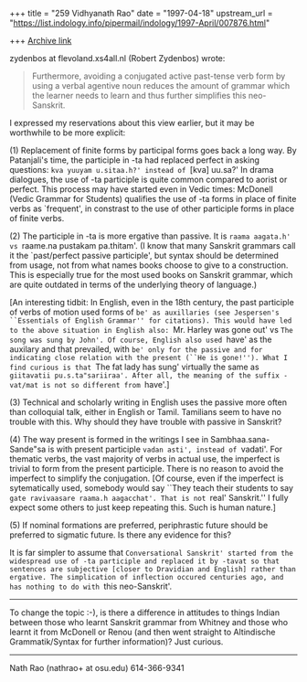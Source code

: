 +++
title = "259 Vidhyanath Rao"
date = "1997-04-18"
upstream_url = "https://list.indology.info/pipermail/indology/1997-April/007876.html"

+++
[Archive link](https://list.indology.info/pipermail/indology/1997-April/007876.html)

zydenbos at flevoland.xs4all.nl (Robert Zydenbos) wrote:
> Furthermore, avoiding a conjugated active past-tense verb form by
> using a verbal agentive noun reduces the amount of grammar which the learner
> needs to learn and thus further simplifies this neo-Sanskrit.

I expressed my reservations about this view earlier, but it may be
worthwhile to be more explicit:

(1) Replacement of finite forms by participal forms goes back a long
way. By Patanjali's time, the participle in -ta had replaced perfect
in asking questions: `kva yuuyam u.sitaa.h?' instead of `[kva] uu.sa?'
In drama dialogues, the use of -ta participle is quite common
compared to aorist or perfect. This process may have started even in
Vedic times: McDonell (Vedic Grammar for Students) qualifies the
use of -ta forms in place of finite verbs as `frequent', in constrast
to the use of other participle forms in place of finite verbs.

(2) The participle in -ta is more ergative than passive. It is
`raama aagata.h' vs `raame.na pustakam pa.thitam'. (I know that
many Sanskrit grammars call it the `past/perfect passive participle',
but syntax should be determined from usage, not from what names books
choose to give to a construction. This is especially true for the most
used books on Sanskrit grammar, which are quite outdated in terms of
the underlying theory of language.)

[An interesting tidbit: In English, even in the 18th century,
the past participle of verbs of motion used forms of `be' as
auxillaries (see Jespersen's ``Essentials of English Grammar'' for
citations). This would have led to the above situation in English also:
`Mr. Harley was gone out' vs `The song was sung by John'. Of course,
English also used `have' as the auxilary and that prevailed, with `be'
only for the passive and for indicating close relation with the present
(``He is gone!''). What I find curious is that `The fat lady has sung'
virtually the same as `giitavatii pu.s.ta"sariiraa'. After all, the
meaning of the suffix -vat/mat is not so different from `have'.]

(3) Technical and scholarly writing in English uses the passive more
often than colloquial talk, either in English or Tamil. Tamilians
seem to have no trouble with this. Why should they have trouble with
passive in Sanskrit?

(4) The way present is formed in the writings I see in Sambhaa.sana-
Sande"sa is with present participle `vadan asti', instead of `vadati'.
For thematic verbs, the vast majority of verbs in actual use,
the imperfect is trivial to form from the present participle.
There is no reason to avoid the imperfect to simplify the
conjugation. [Of course, even if the imperfect is sytematically
used, somebody would say ``They teach their students to say `gate
ravivaasare raama.h aagacchat'. That is not `real' Sanskrit.''
I fully expect some others to just keep repeating this. Such is
human nature.]

(5) If nominal formations are preferred, periphrastic future
should be preferred to sigmatic future. Is there any evidence
for this?

It is far simpler to assume that `Conversational Sanskrit' started
from the widespread use of -ta participle and replaced it by -tavat
so that sentences are subjective [closer to Dravidian and English]
rather than ergative. The simplication of inflection occured
centuries ago, and has nothing to do with `this neo-Sanskrit'.

----------

To change the topic :-), is there a difference in attitudes to things
Indian between those who learnt Sanskrit grammar from Whitney and
those who learnt it from McDonell or Renou (and then went straight
to Altindische Grammatik/Syntax for further information)? Just curious.

---------





Nath Rao (nathrao+ at osu.edu)		614-366-9341




